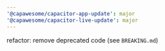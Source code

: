 ```yaml
---
'@capawesome/capacitor-app-update': major
'@capawesome/capacitor-live-update': major
---
```


refactor: remove deprecated code (see `BREAKING.md`)
